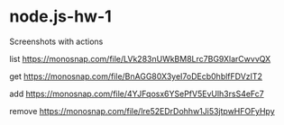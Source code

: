 # node.js-hw-1

Screenshots with actions

list https://monosnap.com/file/LVk283nUWkBM8Lrc7BG9XlarCwvvQX

get https://monosnap.com/file/BnAGG80X3yeI7oDEcb0hblfFDVzIT2

add https://monosnap.com/file/4YJFqosx6YSePfV5EvUlh3rsS4eFc7

remove https://monosnap.com/file/lre52EDrDohhw1Ji53jtpwHFOFyHpy
